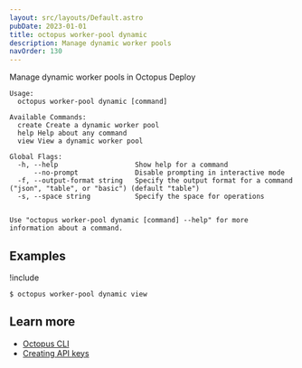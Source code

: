 ```yaml
---
layout: src/layouts/Default.astro
pubDate: 2023-01-01
title: octopus worker-pool dynamic
description: Manage dynamic worker pools
navOrder: 130
---
```


Manage dynamic worker pools in Octopus Deploy


```
Usage:
  octopus worker-pool dynamic [command]

Available Commands:
  create Create a dynamic worker pool
  help Help about any command
  view View a dynamic worker pool

Global Flags:
  -h, --help                   Show help for a command
      --no-prompt              Disable prompting in interactive mode
  -f, --output-format string   Specify the output format for a command ("json", "table", or "basic") (default "table")
  -s, --space string           Specify the space for operations


Use "octopus worker-pool dynamic [command] --help" for more information about a command.
```

## Examples

!include <samples-instance>


```
$ octopus worker-pool dynamic view

```

## Learn more

- [Octopus CLI](/docs/octopus-rest-api/cli/)
- [Creating API keys](/docs/octopus-rest-api/how-to-create-an-api-key.md)
